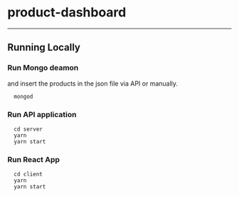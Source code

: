 # product-dashboard

___
## Running Locally

### Run Mongo deamon

and insert the products in the json file via API or manually.
```
  mongod
```

### Run API application
```
  cd server
  yarn
  yarn start
```

### Run React App
```
  cd client
  yarn
  yarn start
```

